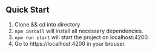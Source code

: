 ## Quick Start
1. Clone && cd into directory
2. `npm install`     will install all necessary dependencies.
3. `npm run start`   will start the project on localhost:4200.
4. Go to https://localhost:4200 in your brouser.

